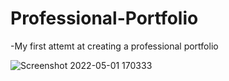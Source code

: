 # Professional-Portfolio 
-My first attemt at creating a professional portfolio

![Screenshot 2022-05-01 170333](https://user-images.githubusercontent.com/102924794/166165621-24317a37-0d86-45fc-8599-bb95d903b4be.png)
